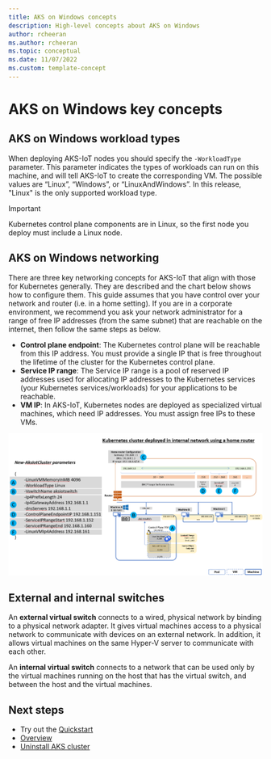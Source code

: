 ```yaml
---
title: AKS on Windows concepts 
description: High-level concepts about AKS on Windows 
author: rcheeran
ms.author: rcheeran
ms.topic: conceptual
ms.date: 11/07/2022
ms.custom: template-concept
---
```


# AKS on Windows key concepts

## AKS on Windows workload types

When deploying AKS-IoT nodes you should specify the `-WorkloadType` parameter. This parameter indicates the types of workloads can run on this machine, and will tell AKS-IoT to create the corresponding VM. The possible values are “Linux”, “Windows”, or “LinuxAndWindows”. In this release, "Linux" is the only supported workload type.

> [!IMPORTANT]
> Kubernetes control plane components are in Linux, so the first node you deploy must include a Linux node.

## AKS on Windows networking

There are three key networking concepts for AKS-IoT that align with those for Kubernetes generally. They are described and the chart below shows how to configure them. This guide assumes that you have control over your network and router (i.e. in a home setting). If you are in a corporate environment, we recommend you ask your network administrator for a range of free IP addresses (from the same subnet) that are reachable on the internet, then follow the same steps as below.

- **Control plane endpoint**: The Kubernetes control plane will be reachable from this IP address. You must provide a single IP that is free throughout the lifetime of the cluster for the Kubernetes control plane.
- **Service IP range**: The Service IP range is a pool of reserved IP addresses used for allocating IP addresses to the Kubernetes services (your Kubernetes services/workloads) for your applications to be reachable.
- **VM IP**: In AKS-IoT, Kubernetes nodes are deployed as specialized virtual machines, which need IP addresses. You must assign free IPs to these VMs.

![networking diagram](media/aks-lite/networking-single.png)

## External and internal switches

An **external virtual switch** connects to a wired, physical network by binding to a physical network adapter. It gives virtual machines access to a physical network to communicate with devices on an external network. In addition, it allows virtual machines on the same Hyper-V server to communicate with each other.

An **internal virtual switch** connects to a network that can be used only by the virtual machines running on the host that has the virtual switch, and between the host and the virtual machines.

## Next steps

- Try out the [Quickstart](aks-lite-quickstart.md)
- [Overview](aks-lite-overview.md)
- [Uninstall AKS cluster](aks-lite-howto-uninstall.md)
